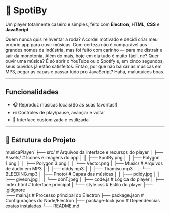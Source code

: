 # 🎵 SpotiBy

Um player totalmente caseiro e simples, feito com **Electron**, **HTML**, **CSS** e **JavaScript**. 

Quem nunca quis reinventar a roda? Acordei motivado e decidi criar meu próprio app para ouvir músicas. Com certeza não é comparável aos grandes nomes da indústria, mas foi feito com carinho — para me distrair e sair da monotonia.
Além do mais, hoje em dia tudo é muito fácil, né? Quer ouvir uma música? É só abrir o YouTube ou o Spotify e, em cinco segundos, seus ouvidos já estão satisfeitos.
Então, por que não baixar as músicas em MP3, pegar as capas e passar tudo pro JavaScript? Haha, maluquices boas.

------------------------------------------------

##  Funcionalidades

- 🎧 Reproduz músicas locais(Só as suas favoritas!)
- ⏯️ Controles de play/pause, avançar e voltar  
- 📀 Interface customizada e estilizada  

------------------------------------------------

## 🧩 Estrutura do Projeto
musicaPlayer/
├── src/                 # Arquivos da interface e recursos do player
│   ├── Assets/          # Ícones e imagens do app
│   │   ├── SpotBy.png
│   │   ├── Polygon 1.png
│   │   ├── Polygon 3.png
│   │   └── Vector.png
│   ├── Music/           # Arquivos de áudio em MP3
│   │   ├── diddy.mp3
│   │   ├── Tiramisu.mp3
│   │   └── BLEEDING.mp3
│   ├── Photo/           # Capas das músicas
│   │   ├── pdidy.jpg
│   │   ├── giveon.jpg
│   │   └── donT.jpeg
│   ├── code.js          # Lógica do player
│   ├── index.html       # Interface principal
│   └── style.css        # Estilo do player
├── .gitignore          
├── main.js              # Processo principal do Electron
├── package.json         # Configurações do Node/Electron
├── package-lock.json    # Dependências exatas instaladas
└── README.md            


